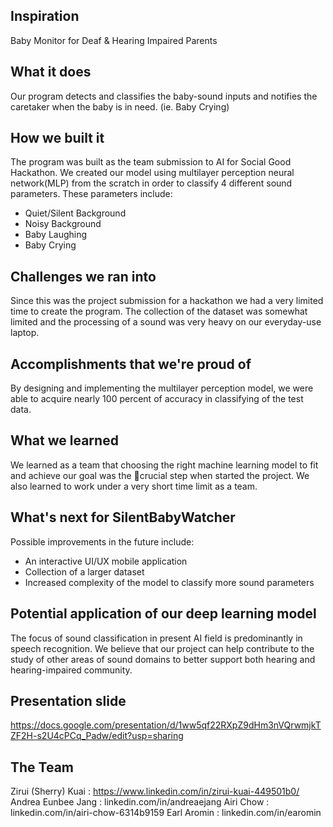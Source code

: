 ## Inspiration
Baby Monitor for Deaf & Hearing Impaired Parents

## What it does
Our program detects and classifies the baby-sound inputs and notifies the caretaker when the baby is in need. (ie. Baby Crying)

## How we built it
The program was built as the team submission to AI for Social Good Hackathon.
We created our model using multilayer perception neural network(MLP) from the scratch in order to classify 4 different sound parameters.
These parameters include:
- Quiet/Silent Background
- Noisy Background
- Baby Laughing
- Baby Crying

## Challenges we ran into
Since this was the project submission for a hackathon we had a very limited time to create the program. The collection of the dataset was somewhat limited and the processing of a sound was very heavy on our everyday-use laptop.

## Accomplishments that we're proud of
By designing and implementing the multilayer perception model, we were able to acquire nearly 100 percent of accuracy in classifying of the test data.

## What we learned
We learned as a team that choosing the right machine learning model to fit and achieve our goal was the crucial step when started the project. We also learned to work under a very short time limit as a team.

## What's next for SilentBabyWatcher
Possible improvements in the future include:
- An interactive UI/UX mobile application
- Collection of a larger dataset
- Increased complexity of the model to classify more sound parameters

## Potential application of our deep learning model
The focus of sound classification in present AI field is predominantly in speech recognition. We believe that our project can help contribute to the study of other areas of sound domains to better support both hearing and hearing-impaired community.

## Presentation slide
https://docs.google.com/presentation/d/1ww5qf22RXpZ9dHm3nVQrwmjkTZF2H-s2U4cPCq_Padw/edit?usp=sharing

## The Team
Zirui (Sherry) Kuai : https://www.linkedin.com/in/zirui-kuai-449501b0/
Andrea Eunbee Jang : linkedin.com/in/andreaejang
Airi Chow : linkedin.com/in/airi-chow-6314b9159
Earl Aromin : linkedin.com/in/earomin
